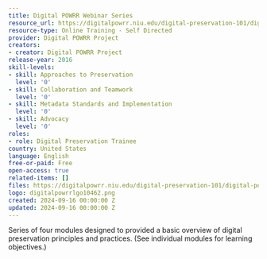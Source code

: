 ```yaml
---
title: Digital POWRR Webinar Series
resource_url: https://digitalpowrr.niu.edu/digital-preservation-101/digital-powrr-webinar/
resource-type: Online Training - Self Directed
provider: Digital POWRR Project
creators:
- creator: Digital POWRR Project
release-year: 2016
skill-levels:
- skill: Approaches to Preservation
  level: '0'
- skill: Collaboration and Teamwork
  level: '0'
- skill: Metadata Standards and Implementation
  level: '0'
- skill: Advocacy
  level: '0'
roles:
- role: Digital Preservation Trainee
country: United States
language: English
free-or-paid: Free
open-access: true
related-items: []
files: https://digitalpowrr.niu.edu/digital-preservation-101/digital-powrr-webinar/
logo: digitalpowrrlgo10462.png
created: 2024-09-16 00:00:00 Z
updated: 2024-09-16 00:00:00 Z
---
```


Series of four modules designed to provided a basic overview of digital preservation principles and practices. (See individual modules for learning objectives.)
